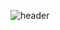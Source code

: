 ![header](https://capsule-render.vercel.app/api?type=waving&color=timeGradient&text=Welcome%20to%Yyull's%20GitHub%20👋&animation=twinkling&fontSize=35&fontAlignY=40&fontAlign=70&height=200)

